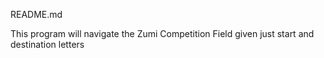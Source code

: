 README.md

This program will navigate the Zumi Competition Field given just start and destination letters
